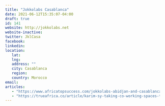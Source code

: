 ```yaml
---
title: "Jokkolabs Casablanca"
date: 2021-06-12T15:35:07-04:00
draft: true
id: 141
website: http://jokkolabs.net
website-inactive: 
twitter: JklCasa
facebook: 
linkedin: 
location: 
   lat: 
   lng: 
   address: ""
   city: Casablanca
   region: 
   country: Morocco
email: 
articles:
   - "https://www.africatopsuccess.com/jokkolabs-abidjan-and-casablanca-joining-the-network/"
   - "https://trueafrica.co/article/karim-sy-taking-co-working-spaces-to-bamako-abidjan-dakar-cotonou-and-more/"
---
```


